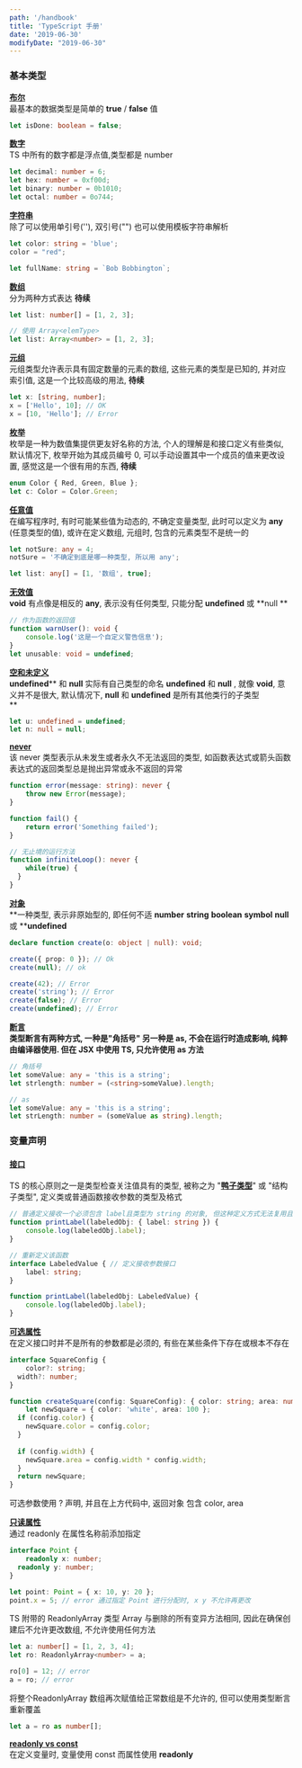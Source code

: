```yaml
---
path: '/handbook'
title: 'TypeScript 手册'
date: '2019-06-30'
modifyDate: "2019-06-30"
---
```


<h3 id="基本类型">基本类型</h3>

[**布尔**](https://www.typescriptlang.org/docs/handbook/basic-types.html#boolean)<br />最基本的数据类型是简单的 **true** / **false** 值<br />
```typescript
let isDone: boolean = false;
```

[**数字**](https://www.typescriptlang.org/docs/handbook/basic-types.html#number)<br />TS 中所有的数字都是浮点值,类型都是 number
```typescript
let decimal: number = 6;
let hex: number = 0xf00d;
let binary: number = 0b1010;
let octal: number = 0o744;
```

[**字符串**](https://www.typescriptlang.org/docs/handbook/basic-types.html#string)<br />除了可以使用单引号(''), 双引号("") 也可以使用模板字符串解析<br />
```typescript
let color: string = 'blue';
color = "red";

let fullName: string = `Bob Bobbington`;
```

[**数组**](https://www.typescriptlang.org/docs/handbook/basic-types.html#array)<br />分为两种方式表达 **待续**<br />
```typescript
let list: number[] = [1, 2, 3];

// 使用 Array<elemType>
let list: Array<number> = [1, 2, 3];
```

[**元组**](https://www.typescriptlang.org/docs/handbook/basic-types.html#tuple)<br />元组类型允许表示具有固定数量的元素的数组, 这些元素的类型是已知的, 并对应索引值, 这是一个比较高级的用法, **待续**<br />
```typescript
let x: [string, number];
x = ['Hello', 10]; // OK
x = [10, 'Hello']; // Error
```

[**枚举**](https://www.typescriptlang.org/docs/handbook/basic-types.html#enum)<br />枚举是一种为数值集提供更友好名称的方法, 个人的理解是和接口定义有些类似, 默认情况下, 枚举开始为其成员编号 0, 可以手动设置其中一个成员的值来更改设置, 感觉这是一个很有用的东西, **待续**<br />
```typescript
enum Color { Red, Green, Blue };
let c: Color = Color.Green;
```

[**任意值**](https://www.typescriptlang.org/docs/handbook/basic-types.html#any)<br />在编写程序时, 有时可能某些值为动态的, 不确定变量类型, 此时可以定义为 **any** (任意类型的值), 或许在定义数组, 元组时, 包含的元素类型不是统一的
```typescript
let notSure: any = 4;
notSure = '不确定到底是哪一种类型, 所以用 any';

let list: any[] = [1, '数组', true];

```

[**无效值**](https://www.typescriptlang.org/docs/handbook/basic-types.html#void)<br />**void** 有点像是相反的 **any**, 表示没有任何类型, 只能分配 **undefined** 或 **null **
```typescript
// 作为函数的返回值
function warnUser(): void {
	console.log('这是一个自定义警告信息');
}
let unusable: void = undefined;
```

[**空和未定义**](https://www.typescriptlang.org/docs/handbook/basic-types.html#null-and-undefined)<br />**undefined**** 和 ****null**** 实际有自己类型的命名 ****undefined**** 和 ****null**** , 就像 ****void****, 意义并不是很大, 默认情况下, ****null**** 和 ****undefined**** 是所有其他类行的子类型<br />**
```typescript
let u: undefined = undefined;
let n: null = null;
```

[**never**](https://www.typescriptlang.org/docs/handbook/basic-types.html#never)<br />该 never 类型表示从未发生或者永久不无法返回的类型, 如函数表达式或箭头函数表达式的返回类型总是抛出异常或永不返回的异常

```typescript
function error(message: string): never {
	throw new Error(message);
}

function fail() {
	return error('Something failed');
}

// 无止境的运行方法
function infiniteLoop(): never {
	while(true) {
  }
}

```

[**对象**](https://www.typescriptlang.org/docs/handbook/basic-types.html#object)<br />**一种类型, 表示非原始型的, 即任何不适 ****number**** ****string**** ****boolean**** ****symbol**** ****null**** 或 ****undefined**
```typescript
declare function create(o: object | null): void;

create({ prop: 0 }); // Ok
create(null); // ok

create(42); // Error
create('string'); // Error
create(false); // Error
create(undefined); // Error
```

[**断言**](https://www.typescriptlang.org/docs/handbook/basic-types.html#type-assertions)<br />**类型断言有两种方式, 一种是"角括号" 另一种是 ****as****, 不会在运行时造成影响, 纯粹由编译器使用. 但在 ****JSX**** 中使用 ****TS****, 只允许使用 ****as**** 方法<br />**
```typescript
// 角括号
let someValue: any = 'this is a string';
let strlength: number = (<string>someValue).length;

// as
let someValue: any = 'this is a string';
let strLength: number = (someValue as string).length;
```
<h3 id="变量声明">变量声明</h3>

#### [接口](https://www.typescriptlang.org/docs/handbook/interfaces.html)
TS 的核心原则之一是类型检查关注值具有的类型, 被称之为 "[**鸭子类型**]()" 或 "结构子类型", 定义类或普通函数接收参数的类型及格式
```typescript
// 普通定义接收一个必须包含 label且类型为 string 的对象, 但这种定义方式无法复用且阅读性不好
function printLabel(labeledObj: { label: string }) {
	console.log(labeledObj.label);
}

// 重新定义该函数
interface LabeledValue { // 定义接收参数接口
	label: string;
}

function printLabel(labeledObj: LabeledValue) {
	console.log(labeledObj.label);
}

```

[**可选属性**](https://www.typescriptlang.org/docs/handbook/interfaces.html#optional-properties)<br />在定义接口时并不是所有的参数都是必须的, 有些在某些条件下存在或根本不存在

```typescript
interface SquareConfig {
	color?: string;
  width?: number;
}

function createSquare(config: SquareConfig): { color: string; area: number } {
	let newSquare = { color: 'white', area: 100 };
  if (config.color) {
  	newSquare.color = config.color;
  }
  
  if (config.width) {
  	newSquare.area = config.width * config.width;
  }
  return newSquare;
}

```
可选参数使用 ? 声明, 并且在上方代码中, 返回对象 包含 color, area

[**只读属性**](https://www.typescriptlang.org/docs/handbook/interfaces.html#readonly-properties)<br />通过 readonly 在属性名称前添加指定
```typescript
interface Point {
	readonly x: number;
  readonly y: number;
}

let point: Point = { x: 10, y: 20 };
point.x = 5; // error 通过指定 Point 进行分配时, x y 不允许再更改
```
TS 附带的 ReadonlyArray<T> 类型 Array<T> 与删除的所有变异方法相同, 因此在确保创建后不允许更改数组, 不允许使用任何方法
```typescript
let a: number[] = [1, 2, 3, 4];
let ro: ReadonlyArray<number> = a;

ro[0] = 12; // error
a = ro; // error
```
将整个ReadonlyArray 数组再次赋值给正常数组是不允许的, 但可以使用类型断言重新覆盖
```typescript
let a = ro as number[];
```
[**readonly vs const**](https://www.typescriptlang.org/docs/handbook/interfaces.html#readonly-vs-const)<br />在定义变量时, 变量使用 const 而属性使用 **readonly**<br />




